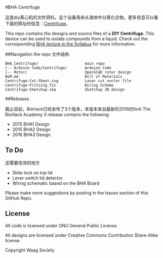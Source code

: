 #BHA Centrifuge

这是diy离心机的文件资料。这个设备用来从液体中分离化合物。更多信息可以看下面的网址的信息：[Centrifuge](http://biohackacademy.github.io/bha4/class/6/)。

This repo contains the designs and source files of a **DIY Centrifuge**. This device can be used to isolate compounds from a liquid. Check out the corresponding [BHA lecture in the Syllabus](http://biohackacademy.github.io) for more information.

##Navigation the repo 文件结构

 	BHA_Centrifuge/						main repo
 	|-- Arduino Code/Centrifuge/		Arduino Code
 	|-- Rotor/							OpenSCAD rotor design
 	BoM.md								Bill of Materials
 	Centrifuge-Cut-Sheet.svg			Laser cut vector file
 	Centrifuge-Fritzing.fzz				Wiring Scheme
 	Centrifuge-Sketchup.skp				Sketchup 3D design

##Releases

截止目前，Biohack已经发布了3个版本，本版本来自最新的2016的fork
The BioHack Academy 3 release contains the following:

* 2015 BHA1 Design
* 2015 BHA2 Design
* 2016 BHA3 Design

## To Do
还需要改进的地方  

* Slide lock on top lid
* Lever switch lid detector
* Wiring schematic based on the BHA Board

Please make more suggestions by posting in the Issues section of this GitHub Repo.

## License

All code is licensed under GNU General Public License.

All designs are licensed under Creative Commons Contribution Share-Alike license

Copyright Waag Society
